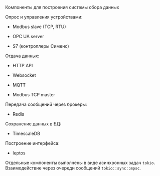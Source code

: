 Компоненты для построения системы сбора данных

Опрос и управления устройствами:

- Modbus slave (TCP, RTU)

- OPC UA server

- S7 (контроллеры Сименс)

Отдача данных:

- HTTP API

- Websocket

- MQTT

- Modbus TCP master

Передача сообщений через брокеры:

- Redis

Сохранение данных в БД:

- TimescaleDB

Построение интерфейса:

- leptos

Отдельные компоненты выполнены в виде асинхронных задач `tokio`. Взаимодействие через очереди сообщений `tokio::sync::mpsc`.
